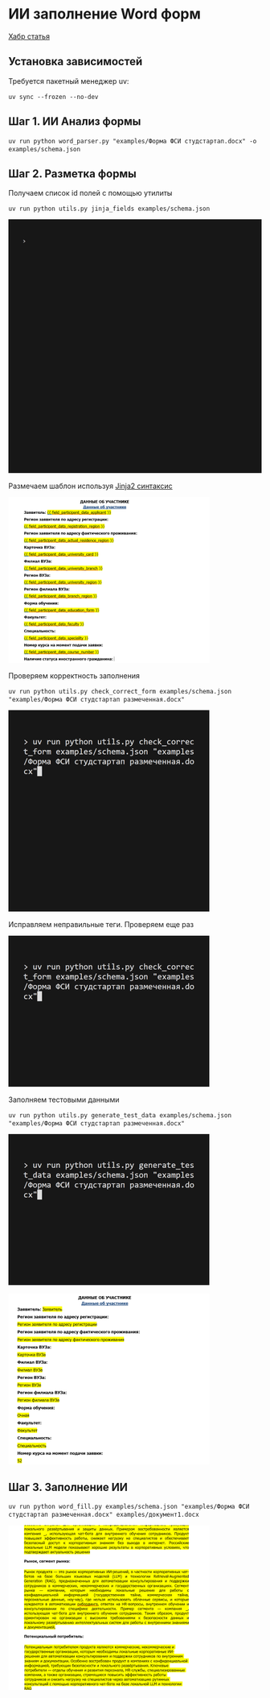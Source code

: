 # ИИ заполнение Word форм

[Хабр статья](https://habr.com/ru/sandbox/244650/)

## Установка зависимостей
Требуется пакетный менеджер uv:
```shell
uv sync --frozen --no-dev
```

## Шаг 1. ИИ Анализ формы
```shell
uv run python word_parser.py "examples/Форма ФСИ студстартап.docx" -o examples/schema.json
```

## Шаг 2. Разметка формы
Получаем список id полей с помощью утилиты
```shell
uv run python utils.py jinja_fields examples/schema.json
```

![jinja.gif](images/jinja.gif)

Размечаем шаблон используя [Jinja2 синтаксис](https://docxtpl.readthedocs.io/en/latest/#jinja2-like-syntax)

![markup_form.png](images/markup_form.png)

Проверяем корректность заполнения
```shell
uv run python utils.py check_correct_form examples/schema.json "examples/Форма ФСИ студстартап размеченная.docx"
```

![check_uncorrect.gif](images/check_uncorrect.gif)

Исправляем неправильные теги. Проверяем еще раз

![check_correct.gif](images/check_correct.gif)

Заполняем тестовыми данными
```shell
uv run python utils.py generate_test_data examples/schema.json "examples/Форма ФСИ студстартап размеченная.docx"
```
![generate_test_data.gif](images/generate_test_data.gif)

![filled_fake_data_form.png](images/filled_fake_data_form.png)


## Шаг 3. Заполнение ИИ
```shell
uv run python word_fill.py examples/schema.json "examples/Форма ФСИ студстартап размеченная.docx" examples/документ1.docx
```

![filled_form.png](images/filled_form.png)
